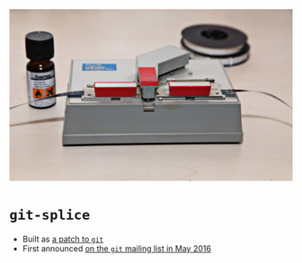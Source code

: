<!-- .slide: data-state="blank-slide" class="full-screen" id="splice" data-menu-title="git-splice" data-timing="40" -->
<img alt="Splicing video tape" src="images/splice.jpg"/>


<!-- .slide: data-state="normal" id="splice-transplant" data-menu-title="splice and transplant" data-timing="40" -->
# `git-splice`

*   Built as [a patch to `git`](https://github.com/git/git/compare/master...aspiers:splice)
*   <!-- .element: class="fragment" -->
    First announced [on the `git` mailing list in May
    2016](https://public-inbox.org/git/20160527140811.GB11256@pacific.linksys.moosehall/)
